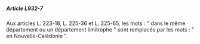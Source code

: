 ##### Article L932-7

Aux articles L. 223-18, L. 225-36 et L. 225-65, les mots : " dans le même département ou un département limitrophe " sont remplacés par les mots : " en Nouvelle-Calédonie ".

